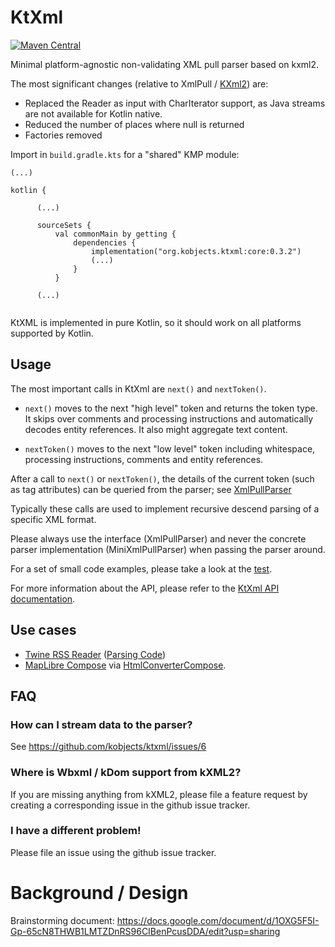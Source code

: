 # KtXml

[![Maven Central](https://maven-badges.herokuapp.com/maven-central/org.kobjects.ktxml/core/badge.svg)](https://maven-badges.herokuapp.com/maven-central/org.kobjects.ktxml/core)

Minimal platform-agnostic non-validating XML pull parser based on kxml2.

The most significant changes (relative to XmlPull / [KXml2](https://github.com/kobjects/kxml2)) are:

- Replaced the Reader as input with CharIterator support, as Java streams are not available for Kotlin native.
- Reduced the number of places where null is returned
- Factories removed

Import in `build.gradle.kts` for a "shared" KMP module:

```
(...)

kotlin {
  
      (...)
  
      sourceSets {
          val commonMain by getting {
              dependencies {
                  implementation("org.kobjects.ktxml:core:0.3.2")
                  (...)
              }
          }
          
      (...)  
              
```

KtXML is implemented in pure Kotlin, so it should work on all platforms supported by Kotlin.


## Usage

The most important calls in KtXml are `next()` and `nextToken()`. 

- `next()` moves to the next "high level" token and returns the token type. It skips over 
  comments and processing instructions and automatically decodes entity references. It also might
  aggregate text content.

- `nextToken()` moves to the next "low level" token including whitespace, processing instructions,
  comments and entity references.

After a call to `next()` or `nextToken()`, the details of the current token (such as tag attributes) 
can be queried from the parser; see [XmlPullParser](https://github.com/kobjects/ktxml/blob/main/core/src/commonMain/kotlin/org/kobjects/ktxml/api/XmlPullParser.kt)

Typically these calls are used to implement recursive descend parsing of a specific XML format.

Please always use the interface (XmlPullParser) and never the concrete parser implementation
(MiniXmlPullParser) when passing the parser around.

For a set of small code examples, please take a look at the [test](https://github.com/kobjects/ktxml/blob/main/core/src/commonTest/kotlin/org/kobjects/ktxml/KtXmlTest.kt).

For more information about the API, please refer to the [KtXml API documentation](https://kobjects.org/ktxml/dokka/).

## Use cases

- [Twine RSS Reader](https://github.com/msasikanth/twine/)
  ([Parsing Code](https://github.com/msasikanth/twine/tree/main/core/network/src/commonMain/kotlin/dev/sasikanth/rss/reader/core/network/parser))
- [MapLibre Compose](https://github.com/maplibre/maplibre-compose) via [HtmlConverterCompose](https://github.com/cbeyls/HtmlConverterCompose). 

## FAQ

### How can I stream data to the parser? 

See https://github.com/kobjects/ktxml/issues/6

### Where is Wbxml / kDom support from kXML2?

If you are missing anything from kXML2, please file a feature request by creating a corresponding
issue in the github issue tracker.

### I have a different problem!

Please file an issue using the github issue tracker.

# Background / Design

Brainstorming document: https://docs.google.com/document/d/1OXG5F5I-Gp-65cN8THWB1LMTZDnRS96CIBenPcusDDA/edit?usp=sharing
